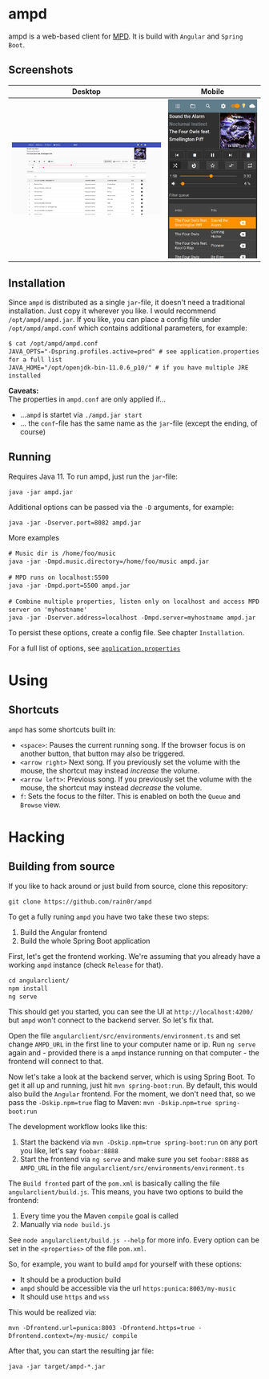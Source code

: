 # ampd

ampd is a web-based client for [MPD](https://www.musicpd.org/). It is build with `Angular` and `Spring Boot`.


## Screenshots

Desktop             |  Mobile
:-------------------------:|:-------------------------:
![Screenshot of ampd on a desktop](.github/desktop.png)  |  ![Screenshot of ampd on a mobile device](.github/mobile.png)


## Installation

Since `ampd` is distributed as a single `jar`-file, it doesn't need a traditional installation. Just copy it wherever you like. I would recommend `/opt/ampd/ampd.jar`. If you like, you can place a config file under `/opt/ampd/ampd.conf` which contains additional parameters, for example:

```
$ cat /opt/ampd/ampd.conf
JAVA_OPTS="-Dspring.profiles.active=prod" # see application.properties for a full list
JAVA_HOME="/opt/openjdk-bin-11.0.6_p10/" # if you have multiple JRE installed
```

**Caveats:**  
The properties in `ampd.conf` are only applied if... 

 - ...`ampd` is startet via `./ampd.jar start`
 - ... the `conf`-file has the same name as the `jar`-file (except the ending, of course) 

## Running

Requires Java 11. To run ampd, just run the `jar`-file:

```
java -jar ampd.jar
```

Additional options can be passed via the `-D` arguments, for example:

```
java -jar -Dserver.port=8082 ampd.jar
```

More examples

```
# Music dir is /home/foo/music
java -jar -Dmpd.music.directory=/home/foo/music ampd.jar

# MPD runs on localhost:5500
java -jar -Dmpd.port=5500 ampd.jar

# Combine multiple properties, listen only on localhost and access MPD server on 'myhostname'
java -jar -Dserver.address=localhost -Dmpd.server=myhostname ampd.jar
```

To persist these options, create a config file. See chapter `Installation`.

For a full list of options, see [`application.properties`](src/main/resources/application.properties)

# Using
## Shortcuts

`ampd` has some shortcuts built in:

 * `<space>`: Pauses the current running song. If the browser focus is on another button, that button may also be triggered.
 * `<arrow right>` Next song. If you previously set the volume with the mouse, the shortcut may instead *increase* the volume.
 * `<arrow left>`: Previous song. If you previously set the volume with the mouse, the shortcut may instead *decrease* the volume.
 * `f`: Sets the focus to the filter. This is enabled on both the `Queue` and `Browse` view.

# Hacking
## Building from source

If you like to hack around or just build from source, clone this repository:

```
git clone https://github.com/rain0r/ampd
```

To get a fully runing `ampd` you have two take these two steps:

1. Build the Angular frontend
2. Build the whole Spring Boot application


First, let's get the frontend working. We're assuming that you already have a working `ampd` instance (check `Release` for that).

```
cd angularclient/
npm install 
ng serve
```

This should get you started, you can see the UI at `http://localhost:4200/` but `ampd` won't connect to the backend server. So let's fix that.

Open the file `angularclient/src/environments/environment.ts` and set change `AMPD_URL` in the first line to your computer name or ip. Run `ng serve` again and - provided there is a `ampd` instance running on that computer - the frontend will connect to that. 

Now let's take a look at the backend server, which is using Spring Boot. To get it all up and running, just hit `mvn spring-boot:run`. By default, this would also build the `Angular` frontend. For the moment, we don't need that, so we pass the `-Dskip.npm=true` flag to Maven: `mvn -Dskip.npm=true spring-boot:run`

The development workflow looks like this:

1. Start the backend via `mvn -Dskip.npm=true spring-boot:run` on any port you like, let's say `foobar:8888`
2. Start the frontend via `ng serve` and make sure you set `foobar:8888` as `AMPD_URL` in the file `angularclient/src/environments/environment.ts`


The `Build fronted` part of the `pom.xml` is basically calling the file `angularclient/build.js`.  This means, you have two options to build the frontend:

 1. Every time you the Maven `compile` goal is called
 2. Manually via `node build.js`


See `node angularclient/build.js --help` for more info. Every option can be set in the `<properties>` of the file `pom.xml`.

So, for example, you want to build `ampd` for yourself with these options:

- It should be a production build
- `ampd` should be accessible via the url `https:punica:8003/my-music`
- It should use `https` and `wss`

This would be realized via: 

```
mvn -Dfrontend.url=punica:8003 -Dfrontend.https=true -Dfrontend.context=/my-music/ compile
```

After that, you can start the resulting jar file:

```
java -jar target/ampd-*.jar
```
